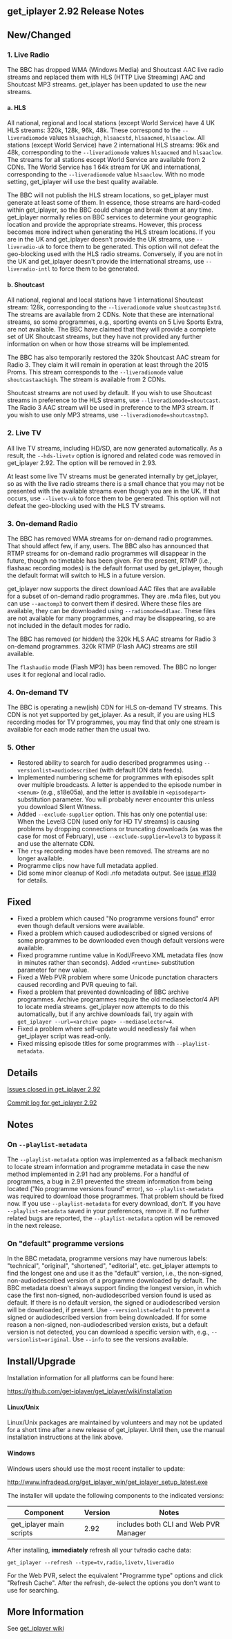 ## get_iplayer 2.92 Release Notes

## New/Changed

### 1. Live Radio

The BBC has dropped WMA (Windows Media) and Shoutcast AAC live radio streams and replaced them with HLS (HTTP Live Streaming) AAC and Shoutcast MP3 streams.  get_iplayer has been updated to use the new streams.

#### a. HLS

All national, regional and local stations (except World Service) have 4 UK HLS streams: 320k, 128k, 96k, 48k.  These correspond to the `--liveradiomode` values `hlsaachigh`, `hlsaacstd`, `hlsaacmed`, `hlsaaclow`.  All stations (except World Service) have 2 international HLS streams: 96k and 48k, corresponding to the `--liveradiomode` values `hlsaacmed` and `hlsaaclow`. The streams for all stations escept World Service are available from 2 CDNs.  The World Service has 1 64k stream for UK and international, corresponding to the `--liveradiomode` value `hlsaaclow`.  With no mode setting, get_iplayer will use the best quality available.

The BBC will not publish the HLS stream locations, so get_iplayer must generate at least some of them. In essence, those streams are hard-coded within get_iplayer, so the BBC could change and break them at any time.  get_iplayer normally relies on BBC services to determine your geographic location and provide the appropriate streams.  However, this process becomes more indirect when generating the HLS stream locations.  If you are in the UK and get_iplayer doesn't provide the UK streams, use `--liveradio-uk` to force them to be generated.  This option will not defeat the geo-blocking used with the HLS radio streams.  Conversely, if you are not in the UK and get_iplayer doesn't provide the international streams, use `--liveradio-intl` to force them to be generated.  

#### b. Shoutcast

All national, regional and local stations have 1 international Shoutcast stream: 128k, corresponding to the `--liveradiomode` value `shoutcastmp3std`.  The streams are available from 2 CDNs.  Note that these are international streams, so some programmes, e.g., sporting events on 5 Live Sports Extra, are not available.  The BBC have claimed that they will provide a complete set of UK Shoutcast streams, but they have not provided any further information on when or how those streams will be implemented.

The BBC has also temporarily restored the 320k Shoutcast AAC stream for Radio 3.  They claim it will remain in operation at least through the 2015 Proms.  This stream corresponds to the `--liveradiomode` value `shoutcastaachigh`.  The stream is available from 2 CDNs.

Shoutcast streams are not used by default.  If you wish to use Shoutcast streams in preference to the HLS streams, use `--liveradiomode=shoutcast`.  The Radio 3 AAC stream will be used in preference to the MP3 stream.  If you wish to use only MP3 streams, use `--liveradiomode=shoutcastmp3`.

### 2. Live TV

All live TV streams, including HD/SD, are now generated automatically.  As a result, the `--hds-livetv` option is ignored and related code was removed in get_iplayer 2.92.  The option will be removed in 2.93.

At least some live TV streams must be generated internally by get_iplayer, so as with the live radio streams there is a small chance that you may not be presented with the available streams even though you are in the UK.  If that occurs, use `--livetv-uk` to force them to be generated.  This option will not defeat the geo-blocking used with the HLS TV streams.

### 3. On-demand Radio

The BBC has removed WMA streams for on-demand radio programmes.  That should affect few, if any, users.  The BBC also has announced that RTMP streams for on-demand radio programmes will disappear in the future, though no timetable has been given.  For the present, RTMP (i.e., flashaac recording modes) is the default format used by get_iplayer, though the default format will switch to HLS in a future version.

get_iplayer now supports the direct download AAC files that are available for a subset of on-demand radio programmes.  They are .m4a files, but you can use `--aactomp3` to convert them if desired.  Where these files are available, they can be downloaded using `--radiomode=ddlaac`.  These files are not available for many programmes, and may be disappearing, so are not included in the default modes for radio.

The BBC has removed (or hidden) the 320k HLS AAC streams for Radio 3 on-demand programmes.  320k RTMP (Flash AAC) streams are still available.

The `flashaudio` mode (Flash MP3) has been removed.  The BBC no longer uses it for regional and local radio.

### 4. On-demand TV

The BBC is operating a new(ish) CDN for HLS on-demand TV streams.  This CDN is not yet supported by get_iplayer.  As a result, if you are using HLS recording modes for TV programmes, you may find that only one stream is available for each mode rather than the usual two.

### 5. Other

- Restored ability to search for audio described programmes using `--versionlist=audiodescribed` (with default ION data feeds).
- Implemented numbering scheme for programmes with episodes split over multiple broadcasts. A letter is appended to the episode number in `<senum>` (e.g., s18e05a), and the letter is available in `<episodepart>` substitution parameter.  You will probably never encounter this unless you download Silent Witness.  
- Added `--exclude-supplier` option.  This has only one potential use: When the Level3 CDN (used only for HD TV streams) is causing problems by dropping connections or truncating downloads (as was the case for most of February), use `--exclude-supplier=level3` to bypass it and use the alternate CDN.  
- The `rtsp` recording modes have been removed. The streams are no longer available.
- Programme clips now have full metadata applied.
- Did some minor cleanup of Kodi .nfo metadata output.  See [issue #139](https://github.com/get-iplayer/get_iplayer/issues/139) for details.

## Fixed

- Fixed a problem which caused "No programme versions found" error even though default versions were available.
- Fixed a problem which caused audiodescribed or signed versions of some programmes to be downloaded even though default versions were available.
- Fixed programme runtime value in Kodi/Freevo XML metadata files (now in minutes rather than seconds).  Added `<runtime>` substitution parameter for new value.
- Fixed a Web PVR problem where some Unicode punctation characters caused recording and PVR queuing to fail.
- Fixed a problem that prevented downloading of BBC archive programmes. Archive programmes require the old mediaselector/4 API to locate media streams.  get_iplayer now attempts to do this automatically, but if any archive downloads fail, try again with `get_iplayer --url=<archive page> --mediaselector=4`.
- Fixed a problem where self-update would needlessly fail when get_iplayer script was read-only.
- Fixed missing episode titles for some programmes with `--playlist-metadata`.

## Details

[Issues closed in get_iplayer 2.92](https://github.com/get-iplayer/get_iplayer/issues?q=is%3Aclosed+milestone%3A2.92+sort%3Acreated-asc+)

[Commit log for get_iplayer 2.92](https://github.com/get-iplayer/get_iplayer/compare/v2.91...v2.92)

## Notes

### On `--playlist-metadata`

The `--playlist-metadata` option was implemented as a fallback mechanism to locate stream information and programme metadata in case the new method implemented in 2.91 had any problems.  For a handful of programmes, a bug in 2.91 prevented the stream information from being located ("No programme versions found" error), so `--playlist-metadata` was required to download those programmes.  That problem should be fixed now.  If you use `--playlist-metadata` for every download, don't.  If you have `--playlist-metadata` saved in your preferences, remove it.  If no further related bugs are reported, the `--playlist-metadata` option will be removed in the next release.

### On "default" programme versions

In the BBC metadata, programme versions may have numerous labels: "technical", "original", "shortened", "editorial", etc.  get_iplayer attempts to find the longest one and use it as the "default" version, i.e., the non-signed, non-audiodescribed version of a programme downloaded by default.  The BBC metadata doesn't always support finding the longest version, in which case the first non-signed, non-audiodescribed version found is used as default.  If there is no default version, the signed or audiodescribed version will be downloaded, if present.  Use `--versionlist=default` to prevent a signed or audiodescribed version from being downloaded.  If for some reason a non-signed, non-audiodescribed version exists, but a default version is not detected, you can download a specific version with, e.g., `--versionlist=original`.  Use `--info` to see the versions available.

## Install/Upgrade

Installation information for all platforms can be found here:

<https://github.com/get-iplayer/get_iplayer/wiki/installation>

#### Linux/Unix

Linux/Unix packages are maintained by volunteers and may not be updated for a short time after a new release of get_iplayer.  Until then, use the manual installation instructions at the link above.  

#### Windows

Windows users should use the most recent installer to update:

<http://www.infradead.org/get_iplayer_win/get_iplayer_setup_latest.exe>

The installer will update the following components to the indicated versions:

|Component|Version|Notes
|---------|-------|-----
|get_iplayer main scripts|2.92|includes both CLI and Web PVR Manager

After installing, **immediately** refresh all your tv/radio cache data:

    get_iplayer --refresh --type=tv,radio,livetv,liveradio

For the Web PVR, select the equivalent "Programme type" options and click "Refresh Cache".  After the refresh, de-select the options you don't want to use for searching.

## More Information

See [get_iplayer wiki](https://github.com/get-iplayer/get_iplayer/wiki)
